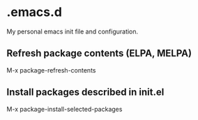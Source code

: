 # .emacs.d
My personal emacs init file and configuration.

## Refresh package contents (ELPA, MELPA)
M-x package-refresh-contents

## Install packages described in init.el
M-x package-install-selected-packages
